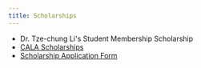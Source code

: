 ```yaml
---
title: Scholarships
---
```

+ Dr. Tze-chung Li's Student Membership Scholarship
+ [CALA Scholarships](/reward/scholarship/cala)
+ [Scholarship Application Form](https://docs.google.com/forms/d/1T-BCox2RBNSIboZwbvWHXxDXs00qQPXnd-RRchoiioc/edit)
